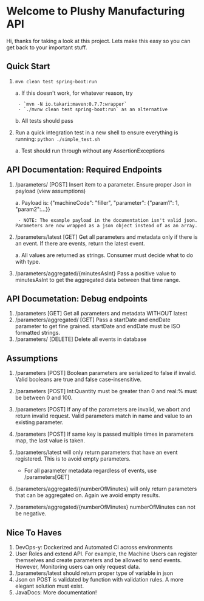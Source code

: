 # Welcome to Plushy Manufacturing API

Hi, thanks for taking a look at this project. Lets make this easy so you can get back to your important stuff.

## Quick Start
1. `mvn clean test spring-boot:run`

    a. If this doesn't work, for whatever reason, try

        - `mvn -N io.takari:maven:0.7.7:wrapper`
        - `./mvnw clean test spring-boot:run` as an alternative

    b. All tests should pass

2. Run a quick integration test in a new shell to ensure everything is running: 
`python ./simple_test.sh` 

    a. Test should run through without any AssertionExceptions


## API Documentation: Required Endpoints
1. /parameters/ [POST] Insert item to a parameter. Ensure proper Json in payload (view assumptions)

    a. Payload is: {"machineCode": "filler", "parameter": {"param1": 1, "param2":...}}

        - NOTE: The example payload in the documentation isn't valid json. Parameters are now wrapped as a json object instead of as an array.

2. /parameters/latest [GET] Get all parameters and metadata only if there is an event. If there are events, return the latest event.

    a. All values are returned as strings. Consumer must decide what to do with type.

3. /parameters/aggregated/{minutesAsInt} Pass a positive value to minutesAsInt to get the aggregated data between that time range.


## API Documetation: Debug endpoints
1. /parameters [GET] Get all parameters and metadata WITHOUT latest
2. /parameters/aggregated/ [GET] Pass a startDate and endDate parameter to get fine grained. startDate and endDate must be ISO formatted strings.
3. /parameters/ [DELETE] Delete all events in database

## Assumptions
1. /parameters [POST] Boolean parameters are serialized to false if invalid. Valid booleans are true and false case-insensitive.
2. /parameters [POST] Int:Quantity must be greater than 0 and real:% must be between 0 and 100.
3. /parameters [POST] If any of the parameters are invalid, we abort and return invalid request. Valid parameters match in name and value to an existing parameter.
4. /parameters [POST] If same key is passed multiple times in parameters map, the last value is taken.
5. /parameters/latest will only return parameters that have an event registered. This is to avoid empty parameters. 

    - For all parameter metadata regardless of events, use /parameters[GET]

6. /parameters/aggregated/{numberOfMinutes} will only return parameters that can be aggregated on. Again we avoid empty results.
7. /parameters/aggregated/{numberOfMinutes} numberOfMinutes can not be negative.

## Nice To Haves
1. DevOps-y: Dockerized and Automated CI across environments
2. User Roles and extend API. For example, the Machine Users can register themselves and create parameters and be allowed to send events. However, Monitoring users can only request data.
3. /parameters/latest should return proper type of variable in json
4. Json on POST is validated by function with validation rules. A more elegant solution must exist.
5. JavaDocs: More documentation!
